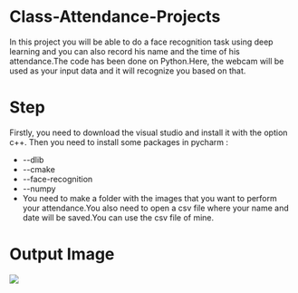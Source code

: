 # Class-Attendance-Projects
In this project you will be able to do a face recognition task using deep learning and you can also record his name and the time of his attendance.The code has been done on Python.Here, the webcam will be used as your input data and it will recognize you based on that.
# Step
Firstly, you need to download the visual studio and install it with the option c++. Then you need to install some packages in pycharm :
* --dlib
* --cmake
* --face-recognition
* --numpy
* You need to make a folder with the images that you want to perform your attendance.You also need to open a csv file where your name and date will be saved.You can use the csv file of mine.
# Output Image
<img src="ouput.png" >
